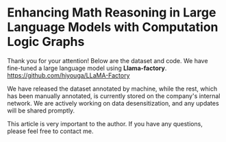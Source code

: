 # Enhancing Math Reasoning in Large Language Models with Computation Logic Graphs

Thank you for your attention! Below are the dataset and code. We have fine-tuned a large language model using **Llama-factory**.   https://github.com/hiyouga/LLaMA-Factory


We have released the dataset annotated by machine, while the rest, which has been manually annotated, is currently stored on the company's internal network. We are actively working on data desensitization, and any updates will be shared promptly.  

This article is very important to the author. If you have any questions, please feel free to contact me.